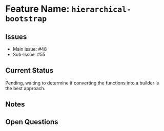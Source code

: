 # Feature Name: `hierarchical-bootstrap`

## Issues
- Main issue: #48
- Sub-Issue:  #55

## Current Status
Pending, waiting to determine if converting the functions into a builder is the best approach.

## Notes


## Open Questions
